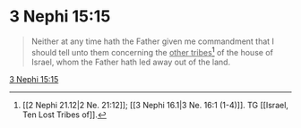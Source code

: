# 3 Nephi 15:15

> Neither at any time hath the Father given me commandment that I should tell unto them concerning the <u>other tribes</u>[^a] of the house of Israel, whom the Father hath led away out of the land.

[3 Nephi 15:15](https://www.churchofjesuschrist.org/study/scriptures/bofm/3-ne/15?lang=eng&id=p15#p15)


[^a]: [[2 Nephi 21.12|2 Ne. 21:12]]; [[3 Nephi 16.1|3 Ne. 16:1 (1-4)]]. TG [[Israel, Ten Lost Tribes of]].
